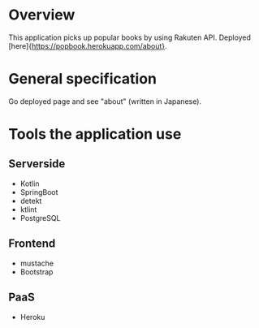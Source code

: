 
# Overview

This application picks up popular books by using Rakuten API.
Deployed [here]{https://popbook.herokuapp.com/about}.

# General specification

Go deployed page and see "about" (written in Japanese).

# Tools the application use

## Serverside

- Kotlin
- SpringBoot
- detekt
- ktlint
- PostgreSQL

## Frontend

- mustache
- Bootstrap

## PaaS

- Heroku
